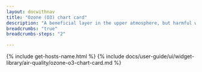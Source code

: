 ```yaml
---
layout: docwithnav
title: "Ozone (O3) chart card"
description: "A beneficial layer in the upper atmosphere, but harmful when present near ground level. Results displays mainly from vehicle exhaust and industrial emissions by combining the latest and aggregated values and optional simplified chart."
breadcrumbs: "true"
breadcrumbs-steps: "2"

---
```

{% include get-hosts-name.html %}
{% include docs/user-guide/ui/widget-library/air-quality/ozone-o3-chart-card.md %}

